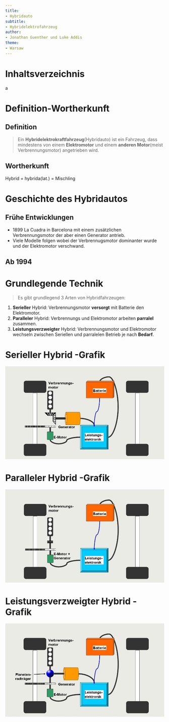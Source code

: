 ```yaml
---
title:
- Hybridauto
subtitle:
- Hybridelektrofahrzeug
author:
- Jonathan Guenther und Luke Addis
theme:
- Warsaw
---
```


# Inhaltsverzeichnis
a


# Definition-Wortherkunft
## Definition

> Ein **Hybridelektrokraftfahrzeug**(Hybridauto) ist ein Fahrzeug, dass mindestens von einem **Elektromotor** und einem **anderen Motor**(meist Verbrennungsmotor) angetrieben wird.


## Wortherkunft

Hybrid = hybrida(lat.) = Mischling

# Geschichte des Hybridautos
## Frühe Entwicklungen

- 1899 La Cuadra in Barcelona mit einem zusätzlichen Verbrennungsmotor der aber einen Generator antrieb.
- Viele Modelle folgen wobei der Verbrennugsmotor dominanter wurde und der Elektromotor verschwand.


## Ab 1994


# Grundlegende Technik
> Es gibt grundlegend 3 Arten von Hybridfahrzeugen:

1. **Serieller** Hybrid: Verbrennungsmotor **versorgt** mit Batterie den Elektromotor.
2. **Paralleler** Hybrid: Verbrennungs und Elektromotor arbeiten **parralel** zusammen.
3. **Leistungsverzweigter** Hybrid: Verbrennungsmotor und Elektromotor wechseln zwischen Seriellen und parralelen Betrieb je nach **Bedarf**.

# Serieller Hybrid -Grafik
![Serieller Hybrid](img/serieller.jpg)

# Paralleler Hybrid -Grafik
![Paralleler Hybrid](img/paralleler.jpg)

# Leistungsverzweigter Hybrid - Grafik
![Leistungsverzweigter Hybrid](img/leistungsverzweigter.jpg)
